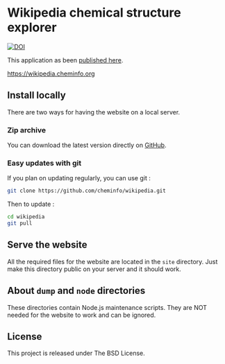 # Wikipedia chemical structure explorer

[![DOI](https://www.zenodo.org/badge/27636133.svg)](https://www.zenodo.org/badge/latestdoi/27636133)

This application as been [published here](https://doi.org/10.1186/s13321-015-0061-y).

<https://wikipedia.cheminfo.org>

## Install locally

There are two ways for having the website on a local server.

### Zip archive

You can download the latest version directly on [GitHub](https://github.com/cheminfo/wikipedia/archive/master.zip).

### Easy updates with git

If you plan on updating regularly, you can use git :
```bash
git clone https://github.com/cheminfo/wikipedia.git
```
Then to update :
```bash
cd wikipedia
git pull
```

## Serve the website

All the required files for the website are located in the `site` directory. Just make this directory public on your server and it should work.  

## About `dump` and `node` directories

These directories contain Node.js maintenance scripts. They are NOT needed for the website to work and can be ignored.

## License

This project is released under The BSD License.
